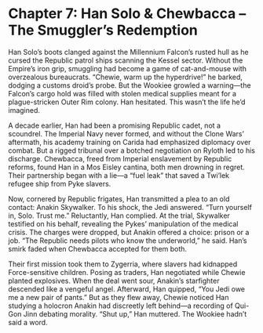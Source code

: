 # Chapter 7: Han Solo & Chewbacca – The Smuggler’s Redemption

Han Solo’s boots clanged against the Millennium Falcon’s rusted hull as he cursed the Republic patrol ships scanning the Kessel sector. Without the Empire’s iron grip, smuggling had become a game of cat-and-mouse with overzealous bureaucrats. “Chewie, warm up the hyperdrive!” he barked, dodging a customs droid’s probe. But the Wookiee growled a warning—the Falcon’s cargo hold was filled with stolen medical supplies meant for a plague-stricken Outer Rim colony. Han hesitated. This wasn’t the life he’d imagined.

A decade earlier, Han had been a promising Republic cadet, not a scoundrel. The Imperial Navy never formed, and without the Clone Wars’ aftermath, his academy training on Carida had emphasized diplomacy over combat. But a rigged tribunal over a botched negotiation on Ryloth led to his discharge. Chewbacca, freed from Imperial enslavement by Republic reforms, found Han in a Mos Eisley cantina, both men drowning in regret. Their partnership began with a lie—a “fuel leak” that saved a Twi’lek refugee ship from Pyke slavers.

Now, cornered by Republic frigates, Han transmitted a plea to an old contact: Anakin Skywalker. To his shock, the Jedi answered. “Turn yourself in, Solo. Trust me.” Reluctantly, Han complied. At the trial, Skywalker testified on his behalf, revealing the Pykes’ manipulation of the medical crisis. The charges were dropped, but Anakin offered a choice: prison or a job. “The Republic needs pilots who know the underworld,” he said. Han’s smirk faded when Chewbacca accepted for them both.

Their first mission took them to Zygerria, where slavers had kidnapped Force-sensitive children. Posing as traders, Han negotiated while Chewie planted explosives. When the deal went sour, Anakin’s starfighter descended like a vengeful angel. Afterward, Han quipped, “You Jedi owe me a new pair of pants.” But as they flew away, Chewie noticed Han studying a holocron Anakin had discreetly left behind—a recording of Qui-Gon Jinn debating morality. “Shut up,” Han muttered. The Wookiee hadn’t said a word.
